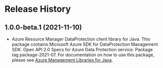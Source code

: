 # Release History

## 1.0.0-beta.1 (2021-11-10)

- Azure Resource Manager DataProtection client library for Java. This package contains Microsoft Azure SDK for DataProtection Management SDK. Open API 2.0 Specs for Azure Data Protection service. Package tag package-2021-07. For documentation on how to use this package, please see [Azure Management Libraries for Java](https://aka.ms/azsdk/java/mgmt).

